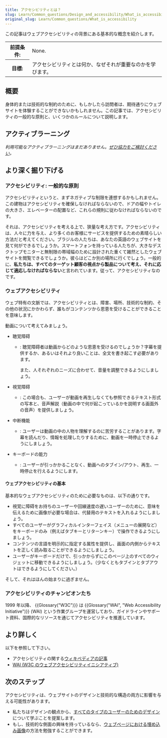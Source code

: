 ```yaml
---
title: アクセシビリティとは？
slug: Learn/Common_questions/Design_and_accessibility/What_is_accessibility
original_slug: Learn/Common_questions/What_is_accessibility
---
```


この記事はウェブアクセシビリティの背景にある基本的な概念を紹介します。

<table class="standard-table">
  <tbody>
    <tr>
      <th scope="row">前提条件:</th>
      <td>None.</td>
    </tr>
    <tr>
      <th scope="row">目標:</th>
      <td>アクセシビリティとは何か、なぜそれが重要なのかを学びます。</td>
    </tr>
  </tbody>
</table>

## 概要

身体的または技術的な制約のために、もしかしたら訪問者は、期待通りにウェブサイトを体験することができないかもしれません。この記事では、アクセシビリティの一般的な原則と、いくつかのルールについて説明します。

## アクティブラーニング

_利用可能なアクティブラーニングはまだありません。[ぜひ協力をご検討ください](/ja/docs/MDN/Contribute/Getting_started)。_

## より深く掘り下げる

### アクセシビリティ: 一般的な原則

アクセシビリティというと、まずネガティブな制限を連想するかもしれません。この建物はアクセシビリティを確保しなければならないので、ドアの幅やトイレの大きさ、エレベーターの配置など、これらの規則に従わなければならないのです。

それは、アクセシビリティを考える上で、狭量な考え方です。アクセシビリティは、人々に力を与え、より多くのお客様にサービスを提供するための素晴らしい方法だと考えてください。ブラジルの人たちは、あなたの英語のウェブサイトを見て何ができるでしょうか。スマートフォンを持っている人たちが、大きなデスクトップモニターと無制限の帯域幅のために設計された重くて雑然としたウェブサイトを閲覧できるでしょうか。彼らはどこか別の場所に行くでしょう。一般的に、**私たちは、すべてのターゲット顧客の視点から製品について考え、それに応じて適応しなければならない**と言われています。従って、アクセシビリティなのです。

### ウェブアクセシビリティ

ウェブ特有の文脈では、アクセシビリティとは、障害、場所、技術的な制約、その他の状況にかかわらず、誰もがコンテンツから恩恵を受けることができることを意味します。

動画について考えてみましょう。

- 聴覚障碍

  - : 聴覚障碍者は動画からどのような恩恵を受けるのでしょうか？字幕を提供するか、あるいはそれより良いことは、全文を書き起こす必要があります。

    また、人それぞれのニーズに合わせて、音量を調整できるようにしましょう。

- 視覚障碍
  - : この場合も、ユーザーが動画を再生しなくても参照できるテキスト形式の写本と、音声解説（動画の中で何が起こっているかを説明する画面外の音声）を提供しましょう。
- 中断機能
  - : ユーザーは動画の中の人物を理解するのに苦労することがあります。字幕を読んだり、情報を処理したりするために、動画を一時停止できるようにしましょう。
- キーボードの能力
  - : ユーザーが引っかかることなく、動画へのタブイン/アウト、再生、一時停止を行えるようにします。

#### ウェブアクセシビリティの基本

基本的なウェブアクセシビリティのために必要なものは、以下の通りです。

- 視覚に障碍をお持ちのユーザーや回線速度の遅いユーザーのために、意味を伝えるために画像が必要な場合は、代替用のテキストを入れるようにしましょう。
- すべてのユーザーがグラフィカルインターフェイス（メニューの展開など）をキーボードのみ（例えばタブキーとリターンキー）で操作できるようにしましょう。
- コンテンツの言語を明示的に指定する属性を提供し、画面の内側からテキストを正しく読み取ることができるようにしましょう。
- ユーザーがキーボードだけで、引っかからずにこのページ上のすべてのウィジェットに移動できるようにしましょう。（少なくともタブインとタブアウトはできるようにしてください。）

そして、それはほんの始まりに過ぎません。

### アクセシビリティのチャンピオンたち

1999 年以降、 {{Glossary("W3C")}} は {{Glossary("WAI", "Web Accessibility Initiative")}} (WAI) という作業グループを運営しており、ガイドラインやサポート資料、国際的なリソースを通じてアクセシビリティを推進しています。

## より詳しく

以下を参照して下さい。

- アクセシビリティの関する[ウィキペディアの記事](https://en.wikipedia.org/wiki/Accessibility)
- [WAI (W3C のウェブアクセシビリティイニシアティブ)](https://www.w3.org/WAI/)

## 次のステップ

アクセシビリティは、ウェブサイトのデザインと技術的な構造の両方に影響を与える可能性があります。

- 私たちはデザインの観点から、[すべてのタイプのユーザーのためのデザイン](/ja/docs/Learn/Common_questions/Design_for_all_types_of_users)について学ぶことを提案します。
- もし、技術的な側面の興味を持っているなら、[ウェブページにおける埋め込み画像](/ja/docs/Learn/Using_images)の方法を勉強することができます。
